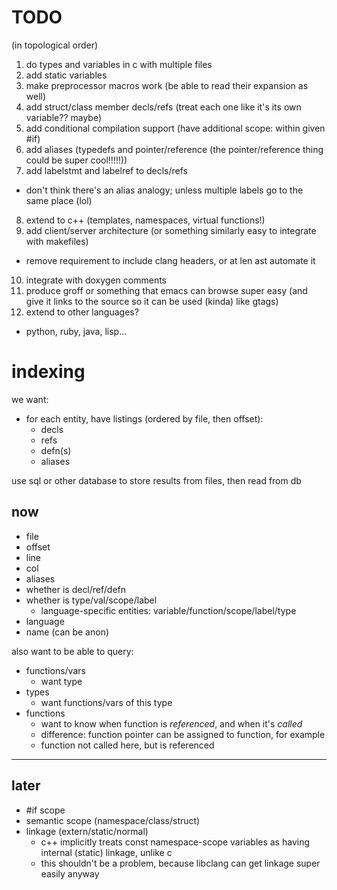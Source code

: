 TODO
====

(in topological order)

1. do types and variables in c with multiple files
2. add static variables
3. make preprocessor macros work (be able to read their expansion as well)
4. add struct/class member decls/refs (treat each one like it's its own variable?? maybe)
5. add conditional compilation support (have additional scope: within given #if)
6. add aliases (typedefs and pointer/reference (the pointer/reference thing could be super cool!!!!!))
7. add labelstmt and labelref to decls/refs
  - don't think there's an alias analogy; unless multiple labels go to the same place (lol)
8. extend to c++ (templates, namespaces, virtual functions!)
9. add client/server architecture (or something similarly easy to integrate with makefiles)
  - remove requirement to include clang headers, or at len  ast automate it
10. integrate with doxygen comments
11. produce groff or something that emacs can browse super easy (and give it links to the source so it can be used (kinda) like gtags)
12. extend to other languages?
  - python, ruby, java, lisp...

# indexing

we want:

- for each entity, have listings (ordered by file, then offset):
  - decls
  - refs
  - defn(s)
  - aliases

use sql or other database to store results from files, then read from db

## now

- file
- offset
- line
- col
- aliases
- whether is decl/ref/defn
- whether is type/val/scope/label
  - language-specific entities: variable/function/scope/label/type
- language
- name (can be anon)

also want to be able to query:

- functions/vars
  - want type
- types
  - want functions/vars of this type
- functions
  - want to know when function is *referenced*, and when it's *called*
  - difference: function pointer can be assigned to function, for example
  - function not called here, but is referenced

---

## later

- #if scope
- semantic scope (namespace/class/struct)
- linkage (extern/static/normal)
  - c++ implicitly treats const namespace-scope variables as having internal (static) linkage, unlike c
  - this shouldn't be a problem, because libclang can get linkage super easily anyway
